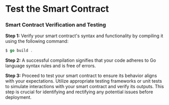 # Test the Smart Contract

### Smart Contract Verification and Testing

**Step 1:** Verify your smart contract's syntax and functionality by compiling it using the following command:

``` go
$ go build .
```

**Step 2:** A successful compilation signifies that your code adheres to Go language syntax rules and is free of errors.

**Step 3:** Proceed to test your smart contract to ensure its behavior aligns with your expectations. Utilize appropriate testing frameworks or unit tests to simulate interactions with your smart contract and verify its outputs. This step is crucial for identifying and rectifying any potential issues before deployment.